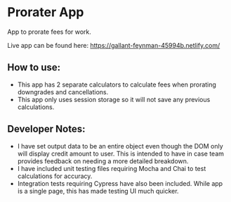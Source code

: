 # Prorater App
 App to prorate fees for work.
 
 Live app can be found here: https://gallant-feynman-45994b.netlify.com/
 
 ## How to use:
 - This app has 2 separate calculators to calculate fees when prorating downgrades and cancellations.
 - This app only uses session storage so it will not save any previous calculations.
 
 ## Developer Notes:
 - I have set output data to be an entire object even though the DOM only will display credit amount to user. This is intended to have in case team provides feedback on needing a more detailed breakdown.
 - I have included unit testing files requiring Mocha and Chai to test calculations for accuracy.
 - Integration tests requiring Cypress have also been included. While app is a single page, this has made testing UI much quicker.
